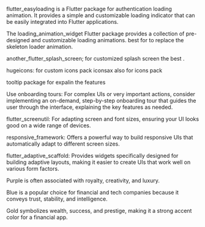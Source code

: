 flutter_easyloading is a Flutter package for authentication loading animation. It provides a simple and customizable loading indicator that can be easily integrated into Flutter applications.

The loading_animation_widget Flutter package provides a collection of pre-designed and customizable loading animations. best for to replace the skeleton loader animation.



another_flutter_splash_screen; for customized splash screen the best .


hugeicons:  for custom icons pack
iconsax also for icons pack


tooltip package for expalin the features


Use onboarding tours: For complex UIs or very important actions, consider implementing an on-demand, step-by-step onboarding tour that guides the user through the interface, explaining the key features as needed.


flutter_screenutil: For adapting screen and font sizes, ensuring your UI looks good on a wide range of devices.

responsive_framework: Offers a powerful way to build responsive UIs that automatically adapt to different screen sizes.

flutter_adaptive_scaffold: Provides widgets specifically designed for building adaptive layouts, making it easier to create UIs that work well on various form factors.


Purple is often associated with royalty, creativity, and luxury.

Blue is a popular choice for financial and tech companies because it conveys trust, stability, and intelligence.

Gold symbolizes wealth, success, and prestige, making it a strong accent color for a financial app.